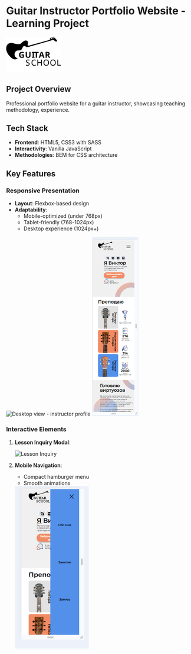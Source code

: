 # Guitar Instructor Portfolio Website - Learning Project

<img src="icons/logo.svg" width="150" alt="Guitar Instructor Logo">

## Project Overview
Professional portfolio website for a guitar instructor, showcasing teaching methodology, experience.

## Tech Stack
- **Frontend**: HTML5, CSS3 with SASS
- **Interactivity**: Vanilla JavaScript
- **Methodologies**: BEM for CSS architecture

## Key Features

### Responsive Presentation
- **Layout**: Flexbox-based design
- **Adaptability**: 
  - Mobile-optimized (under 768px)
  - Tablet-friendly (768-1024px)
  - Desktop experience (1024px+)

<div>
  <img src="img/screenshot/desktop1.bmp" width="45%" alt="Desktop view - instructor profile">
  <img src="img/screenshot/mobile1.bmp" width="25%" alt="Mobile view - teaching approach">  
</div>

### Interactive Elements
1. **Lesson Inquiry Modal**:

   ![Lesson Inquiry](img/screenshot/modal.bmp "Lesson request dialog")

2. **Mobile Navigation**:
   - Compact hamburger menu
   - Smooth animations

   <img src="img/screenshot/humburger.bmp" width="200" alt="Mobile navigation menu">




